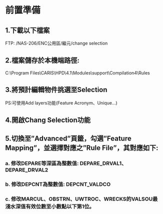 # 前置準備  
## 1.下載以下檔案  
FTP: /NAS-206/ENC公用區/繼元/change selection  

## 2.檔案儲存於本機端路徑:   
C:\Program Files\CARIS\HPD\4.1\Modules\support\Compilation4\Rules  

## 3.將預計編輯物件挑選至Selection  
PS:可使用Add layers功能(Feature Acronym、Unique…)  

## 4.開啟Chang Selection功能  

## 5.切換至”Advanced”頁籤，勾選”Feature Mapping”，並選擇對應之”Rule File”，其對應如下:  
### a. 修改DEPARE等深區為整數值: DEPARE_DRVAL1、DEPARE_DRVAL2  
### b. 修改DEPCNT為整數值: DEPCNT_VALDCO  
### c. 修改MARCUL、OBSTRN、UWTROC、WRECKS的VALSOU最淺水深值有效位數至小數點以下第1位。  

